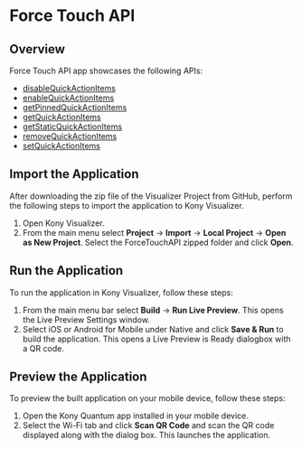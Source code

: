 # Force Touch API
## Overview
Force Touch API app showcases the following APIs:

- [disableQuickActionItems](https://docs.kony.com/konylibrary/visualizer/viz_api_dev_guide/Default.htm#kony.forcetouch_functions.htm#disableQuickActionItems%3FTocPath%3DForceTouch%2520API%7Ckony.forcetouch%2520Namespace%7CFunctions%7C_____1)
- [enableQuickActionItems](https://docs.kony.com/konylibrary/visualizer/viz_api_dev_guide/Default.htm#kony.forcetouch_functions.htm#enableQuickActionItems%3FTocPath%3DForceTouch%2520API%7Ckony.forcetouch%2520Namespace%7CFunctions%7C_____2)
- [getPinnedQuickActionItems](https://docs.kony.com/konylibrary/visualizer/viz_api_dev_guide/Default.htm#kony.forcetouch_functions.htm#getPinnedQuickActionItems%3FTocPath%3DForceTouch%2520API%7Ckony.forcetouch%2520Namespace%7CFunctions%7C_____3)
- [getQuickActionItems](https://docs.kony.com/konylibrary/visualizer/viz_api_dev_guide/Default.htm#kony.forcetouch_functions.htm#getQuick%3FTocPath%3DForceTouch%2520API%7Ckony.forcetouch%2520Namespace%7CFunctions%7C_____4)
- [getStaticQuickActionItems](https://docs.kony.com/konylibrary/visualizer/viz_api_dev_guide/Default.htm#kony.forcetouch_functions.htm#getStaticQuick%3FTocPath%3DForceTouch%2520API%7Ckony.forcetouch%2520Namespace%7CFunctions%7C_____5)
- [removeQuickActionItems](https://docs.kony.com/konylibrary/visualizer/viz_api_dev_guide/Default.htm#kony.forcetouch_functions.htm#removeQu%3FTocPath%3DForceTouch%2520API%7Ckony.forcetouch%2520Namespace%7CFunctions%7C_____6)
- [setQuickActionItems](https://docs.kony.com/konylibrary/visualizer/viz_api_dev_guide/Default.htm#kony.forcetouch_functions.htm#setQuick%3FTocPath%3DForceTouch%2520API%7Ckony.forcetouch%2520Namespace%7CFunctions%7C_____8)


## Import the Application
After downloading the zip file of the Visualizer Project from GitHub, perform the following steps to import the application to Kony Visualizer.

1. Open Kony Visualizer.
2. From the main menu select **Project** → **Import** → **Local Project** → **Open as New Project**. Select the ForceTouchAPI zipped folder and click **Open**.

## Run the Application
To run the application in Kony Visualizer, follow these steps:

1. From the main menu bar select **Build** → **Run Live Preview**. This opens the Live Preview Settings window.
2. Select iOS or Android for Mobile under Native and click **Save & Run** to build the application. This opens a Live Preview is Ready dialogbox with a QR code.

## Preview the Application
To preview the built application on your mobile device, follow these steps:

1. Open the Kony Quantum app installed in your mobile device.
2. Select the Wi-Fi tab and click **Scan QR Code** and scan the QR code displayed along with the dialog box. This launches the application.
